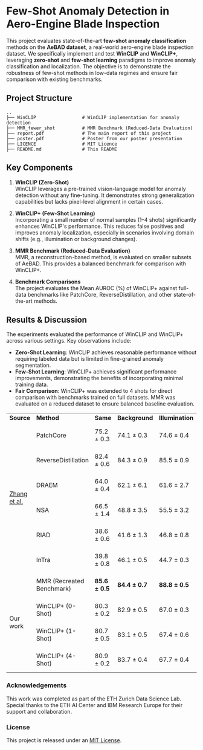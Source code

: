 # Few-Shot Anomaly Detection in Aero-Engine Blade Inspection

This project evaluates state-of-the-art **few-shot anomaly classification** methods on the **AeBAD dataset**, a real-world aero-engine blade inspection dataset. We specifically implement and test **WinCLIP** and **WinCLIP+**, leveraging **zero-shot** and **few-shot learning** paradigms to improve anomaly classification and localization. The objective is to demonstrate the robustness of few-shot methods in low-data regimes and ensure fair comparison with existing benchmarks.

## Project Structure

```
..
├── WinCLIP                 # WinCLIP implementation for anomaly detection
├── MMR_fewer_shot          # MMR Benchmark (Reduced-Data Evaluation)
├── report.pdf              # The main report of this project
├── poster.pdf              # Poster from our poster presentation
├── LICENCE                 # MIT Licence
├── README.md               # This README
```

## Key Components

1. **WinCLIP (Zero-Shot)**  
WinCLIP leverages a pre-trained vision-language model for anomaly detection without any fine-tuning. It demonstrates strong generalization capabilities but lacks pixel-level alignment in certain cases.

2. **WinCLIP+ (Few-Shot Learning)**  
   Incorporating a small number of normal samples (1–4 shots) significantly enhances WinCLIP's performance. This reduces false positives and improves anomaly localization, especially in scenarios involving domain shifts (e.g., illumination or background changes).

3. **MMR Benchmark (Reduced-Data Evaluation)**  
   MMR, a reconstruction-based method, is evaluated on smaller subsets of AeBAD. This provides a balanced benchmark for comparison with WinCLIP+.

4. **Benchmark Comparisons**  
   The project evaluates the Mean AUROC (%) of WinCLIP+ against full-data benchmarks like PatchCore, ReverseDistillation, and other state-of-the-art methods.

## Results & Discussion

The experiments evaluated the performance of WinCLIP and WinCLIP+ across various settings. Key observations include:

- **Zero-Shot Learning**: WinCLIP achieves reasonable performance without requiring labeled data but is limited in fine-grained anomaly segmentation.
- **Few-Shot Learning**: WinCLIP+ achieves significant performance improvements, demonstrating the benefits of incorporating minimal training data.
- **Fair Comparison**:  WinCLIP+ was extended to 4 shots for direct comparison with benchmarks trained on full datasets. MMR was evaluated on a reduced dataset to ensure balanced baseline evaluation.



<table>
    <tr>
        <td><b>Source</b></td>
        <td><b>Method</b></td>
        <td><b>Same</b></td>
        <td><b>Background</b></td>
        <td><b>Illumination</b></td>
        <td><b>View</b></td>
        <td><b>Mean</b></td>
    </tr>
    <tr>
        <td rowspan="6"><a href="https://doi.org/10.48550/arXiv.2304.02216">Zhang et al.</a></td>
        <td>PatchCore</td>
        <td>75.2 ± 0.3</td>
        <td>74.1 ± 0.3</td>
        <td>74.6 ± 0.4</td>
        <td>60.1 ± 0.4</td>
        <td>71.0</td>
    </tr>
    <tr>
        <td>ReverseDistillation</td>
        <td>82.4 ± 0.6</td>
        <td>84.3 ± 0.9</td>
        <td>85.5 ± 0.9</td>
        <td>71.9 ± 0.8</td>
        <td>81.0</td>
    </tr>
    <tr>
        <td>DRAEM</td>
        <td>64.0 ± 0.4</td>
        <td>62.1 ± 6.1</td>
        <td>61.6 ± 2.7</td>
        <td>62.3 ± 0.9</td>
        <td>62.5</td>
    </tr>
    <tr>
        <td>NSA</td>
        <td>66.5 ± 1.4</td>
        <td>48.8 ± 3.5</td>
        <td>55.5 ± 3.2</td>
        <td>55.9 ± 1.1</td>
        <td>56.7</td>
    </tr>
    <tr>
        <td>RIAD</td>
        <td>38.6 ± 0.6</td>
        <td>41.6 ± 1.3</td>
        <td>46.8 ± 0.8</td>
        <td>33.0 ± 0.6</td>
        <td>40.0</td>
    </tr>
    <tr>
        <td>InTra</td>
        <td>39.8 ± 0.8</td>
        <td>46.1 ± 0.5</td>
        <td>44.7 ± 0.3</td>
        <td>46.3 ± 1.5</td>
        <td>44.2</td>
    </tr>
    <tr>
        <td rowspan="4">Our work</td>
        <td>MMR (Recreated Benchmark)</td>
        <td><b>85.6 ± 0.5</b></td>
        <td><b>84.4 ± 0.7</b></td>
        <td><b>88.8 ± 0.5</b></td>
        <td>79.9 ± 0.6</td>
        <td><b>84.7</b></td>
    </tr>
    <tr>
        <td>WinCLIP+ (0-Shot)</td>
        <td>80.3 ± 0.2</td>
        <td>82.9 ± 0.5</td>
        <td>67.0 ± 0.3</td>
        <td>82.0 ± 0.3</td>
        <td>78.0</td>
    </tr>
    <tr>
        <td>WinCLIP+ (1-Shot)</td>
        <td>80.7 ± 0.5</td>
        <td>83.1 ± 0.5</td>
        <td>67.4 ± 0.6</td>
        <td><b>82.1 ± 0.4</b></td>
        <td>78.3</td>
    </tr>
    <tr>
        <td>WinCLIP+ (4-Shot)</td>
        <td>80.9 ± 0.2</td>
        <td>83.7 ± 0.4</td>
        <td>67.7 ± 0.4</td>
        <td>81.9 ± 0.3</td>
        <td>78.6</td>
    </tr>
</table>

### Acknowledgements

This work was completed as part of the ETH Zurich Data Science Lab. Special thanks to the ETH AI Center and IBM Research Europe for their support and collaboration.

### License

This project is released under an [MIT License](LICENCE).
